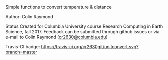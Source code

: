 Simple functions to convert temperature & distance

Author: Colin Raymond

Status
Created for Columbia University course Research Computing in Earth Science, fall 2017.
Feedback can be submitted through github issues or via e-mail to Colin Raymond (cr2630@columbia.edu)

Travis-CI badge: https://travis-ci.org/cr2630git/unitconvert.svg?branch=master
